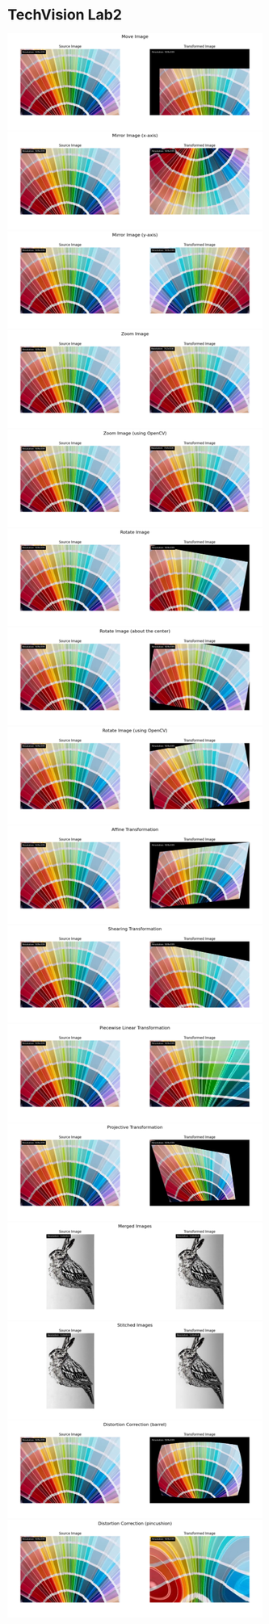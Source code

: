 # TechVision Lab2

![Image 1](results/Move%20Image.png)
![Image 2](results/Mirror%20Image%20(x-axis).png)
![Image 3](results/Mirror%20Image%20(y-axis).png)
![Image 4](results/Zoom%20Image.png)
![Image 5](results/Zoom%20Image%20(using%20OpenCV).png)
![Image 6](results/Rotate%20Image.png)
![Image 7](results/Rotate%20Image%20(about%20the%20center).png)
![Image 8](results/Rotate%20Image%20(using%20OpenCV).png)
![Image 9](results/Affine%20Transformation.png)
![Image 10](results/Shearing%20Transformation.png)
![Image 11](results/Piecewise%20Linear%20Transformation.png)
![Image 12](results/Projective%20Transformation.png)
![Image 12](results/Merged%20Images.png)
![Image 13](results/Stitched%20Images.png)
![Image 14](results/Distortion%20Correction%20(barrel).png)
![Image 15](results/Distortion%20Correction%20(pincushion).png)

